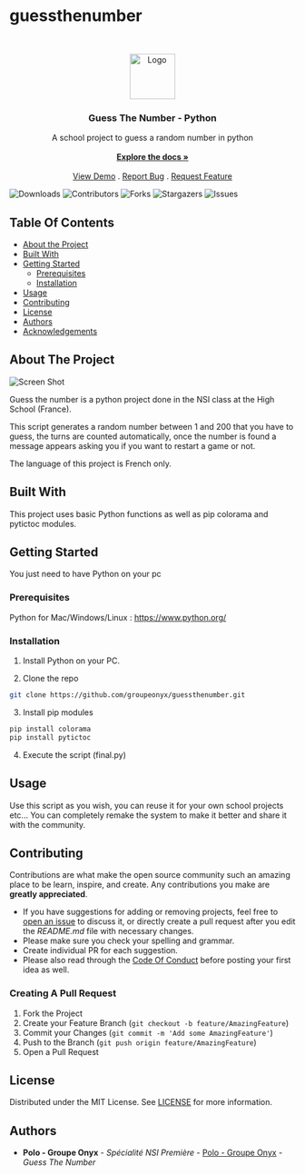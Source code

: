 ﻿# guessthenumber
<br/>
<p align="center">
  <a href="https://github.com/groupeonyx/guessthenumber">
    <img src="https://cdn.discordapp.com/attachments/997582981571039344/1175171462848577576/guessthenumber.png?ex=656a42b6&is=6557cdb6&hm=6777543847b12326d5cc25d3d5a2c42aba4d35f4bdfcfa97f539452d25f2016b&" alt="Logo" width="80" height="80">
  </a>

  <h3 align="center">Guess The Number - Python</h3>

  <p align="center">
    A school project to guess a random number in python
    <br/>
    <br/>
    <a href="https://github.com/groupeonyx/guessthenumber"><strong>Explore the docs »</strong></a>
    <br/>
    <br/>
    <a href="https://github.com/groupeonyx/guessthenumber">View Demo</a>
    .
    <a href="https://github.com/groupeonyx/guessthenumber/issues">Report Bug</a>
    .
    <a href="https://github.com/groupeonyx/guessthenumber/issues">Request Feature</a>
  </p>
</p>

![Downloads](https://img.shields.io/github/downloads/groupeonyx/guessthenumber/total) ![Contributors](https://img.shields.io/github/contributors/groupeonyx/guessthenumber?color=dark-green) ![Forks](https://img.shields.io/github/forks/groupeonyx/guessthenumber?style=social) ![Stargazers](https://img.shields.io/github/stars/groupeonyx/guessthenumber?style=social) ![Issues](https://img.shields.io/github/issues/groupeonyx/guessthenumber) 

## Table Of Contents

* [About the Project](#about-the-project)
* [Built With](#built-with)
* [Getting Started](#getting-started)
  * [Prerequisites](#prerequisites)
  * [Installation](#installation)
* [Usage](#usage)
* [Contributing](#contributing)
* [License](#license)
* [Authors](#authors)
* [Acknowledgements](#acknowledgements)

## About The Project

![Screen Shot](https://cdn.discordapp.com/attachments/1116730839414358108/1175176396402872331/image.png?ex=656a474e&is=6557d24e&hm=e7d9c788f3ad2981be6613a651bfb7ed5a759a819ba0a2b07d4603edef3d6729&)

Guess the number is a python project done in the NSI class at the High School (France).

This script generates a random number between 1 and 200 that you have to guess, the turns are counted automatically, once the number is found a message appears asking you if you want to restart a game or not.

The language of this project is French only. 

## Built With

This project uses basic Python functions as well as pip colorama and pytictoc modules.

## Getting Started

You just need to have Python on your pc

### Prerequisites

Python for Mac/Windows/Linux : https://www.python.org/

### Installation

1. Install Python on your PC.

2. Clone the repo

```sh
git clone https://github.com/groupeonyx/guessthenumber.git
```

3. Install pip modules

```sh
pip install colorama
pip install pytictoc
```

4. Execute the script (final.py)

## Usage

Use this script as you wish, you can reuse it for your own school projects etc... You can completely remake the system to make it better and share it with the community. 

## Contributing

Contributions are what make the open source community such an amazing place to be learn, inspire, and create. Any contributions you make are **greatly appreciated**.
* If you have suggestions for adding or removing projects, feel free to [open an issue](https://github.com/groupeonyx/guessthenumber/issues/new) to discuss it, or directly create a pull request after you edit the *README.md* file with necessary changes.
* Please make sure you check your spelling and grammar.
* Create individual PR for each suggestion.
* Please also read through the [Code Of Conduct](https://github.com/groupeonyx/guessthenumber/blob/main/CODE_OF_CONDUCT.md) before posting your first idea as well.

### Creating A Pull Request

1. Fork the Project
2. Create your Feature Branch (`git checkout -b feature/AmazingFeature`)
3. Commit your Changes (`git commit -m 'Add some AmazingFeature'`)
4. Push to the Branch (`git push origin feature/AmazingFeature`)
5. Open a Pull Request

## License

Distributed under the MIT License. See [LICENSE](https://github.com/groupeonyx/guessthenumber/blob/main/LICENSE.md) for more information.

## Authors

* **Polo - Groupe Onyx** - *Spécialité NSI Première* - [Polo - Groupe Onyx](https://github.com/ShaanCoding/) - *Guess The Number*
